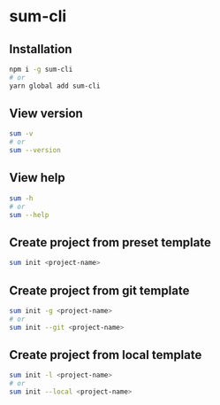 # sum-cli

## Installation

```bash
npm i -g sum-cli
# or
yarn global add sum-cli
```

## View version

```bash
sum -v
# or 
sum --version
```

## View help

```bash
sum -h
# or 
sum --help
```

## Create project from preset template

```bash
sum init <project-name>
```

## Create project from git template

```bash
sum init -g <project-name>
# or
sum init --git <project-name>
```

## Create project from local template

```bash
sum init -l <project-name>
# or
sum init --local <project-name>
```

